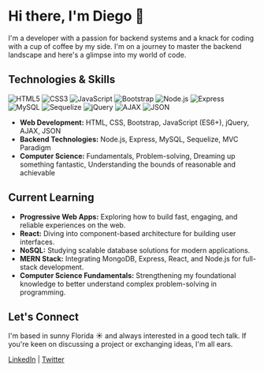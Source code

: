 # Hi there, I'm Diego 👋

I'm a developer with a passion for backend systems and a knack for coding with a cup of coffee by my side. I'm on a journey to master the backend landscape and here's a glimpse into my world of code.

## Technologies & Skills
![HTML5](https://img.shields.io/badge/-HTML5-%23E34F26?style=flat&logo=html5&logoColor=white)
![CSS3](https://img.shields.io/badge/-CSS3-%231572B6?style=flat&logo=css3)
![JavaScript](https://img.shields.io/badge/-JavaScript-%23F7DF1E?style=flat&logo=javascript&logoColor=black)
![Bootstrap](https://img.shields.io/badge/-Bootstrap-%237952B3?style=flat&logo=bootstrap&logoColor=white)
![Node.js](https://img.shields.io/badge/-Node.js-%23339933?style=flat&logo=node.js&logoColor=white)
![Express](https://img.shields.io/badge/-Express-%23000000?style=flat&logo=express)
![MySQL](https://img.shields.io/badge/-MySQL-%234479A1?style=flat&logo=mysql&logoColor=white)
![Sequelize](https://img.shields.io/badge/-Sequelize-%2352B0E7?style=flat&logo=sequelize)
![jQuery](https://img.shields.io/badge/-jQuery-%230769AD?style=flat&logo=jquery&logoColor=white)
![AJAX](https://img.shields.io/badge/-AJAX-%23F7DF1E?style=flat)
![JSON](https://img.shields.io/badge/-JSON-%23000000?style=flat)

- **Web Development:** HTML, CSS, Bootstrap, JavaScript (ES6+), jQuery, AJAX, JSON
- **Backend Technologies:** Node.js, Express, MySQL, Sequelize, MVC Paradigm
- **Computer Science:** Fundamentals, Problem-solving, Dreaming up something fantastic, Understanding the bounds of reasonable and achievable

## Current Learning
- **Progressive Web Apps:** Exploring how to build fast, engaging, and reliable experiences on the web.
- **React:** Diving into component-based architecture for building user interfaces.
- **NoSQL:** Studying scalable database solutions for modern applications.
- **MERN Stack:** Integrating MongoDB, Express, React, and Node.js for full-stack development.
- **Computer Science Fundamentals:** Strengthening my foundational knowledge to better understand complex problem-solving in programming.

## Let's Connect
I'm based in sunny Florida ☀️ and always interested in a good tech talk. If you're keen on discussing a project or exchanging ideas, I'm all ears.

[LinkedIn](#) | [Twitter](https://twitter.com/Diegothedevid98)
